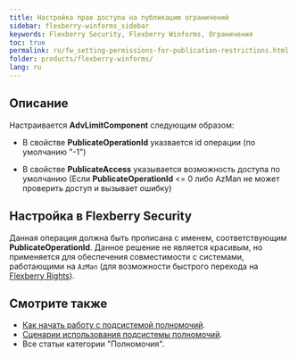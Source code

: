 ```yaml
---
title: Настройка прав доступа на публикацию ограничений
sidebar: flexberry-winforms_sidebar
keywords: Flexberry Security, Flexberry Winforms, Ограничения
toc: true
permalink: ru/fw_setting-permissions-for-publication-restrictions.html
folder: products/flexberry-winforms/
lang: ru
---
```


## Описание

Настраивается __AdvLimitComponent__ следующим образом:

* В свойстве __PublicateOperationId__ указвается id операции (по умолчанию "-1")

* В свойстве __PublicateAccess__ указывается возможность доступа по умолчанию (Если __PublicateOperationId__ <= 0 либо AzMan не может проверить доступ и вызывает ошибку)

## Настройка в Flexberry Security
Данная операция должна быть прописана с именем, соответствующим __PublicateOperationId__. Данное решение не является красивым, но применяется для обеспечения совместимости с системами, работающими на `AzMan` (для возможности быстрого перехода на [Flexberry Rights](rightservice-flexberry-rights.html)).


## Смотрите также

* [Как начать работу с подсистемой полномочий](how-to-start-work-with-right-manager.html).
* [Сценарии использования подсистемы полномочий](rights-scenarios.html).
* Все статьи категории "Полномочия".